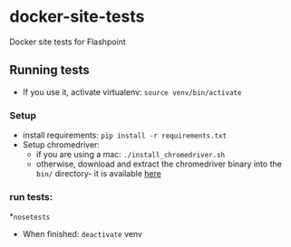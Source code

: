 # docker-site-tests
Docker site tests for Flashpoint

## Running tests
* If you use it, activate virtualenv: `source venv/bin/activate`
### Setup
* install requirements: `pip install -r requirements.txt`
* Setup chromedriver:
    * if you are using a mac: `./install_chromedriver.sh`
    * otherwise, download and extract the chromedriver binary into the `bin/` directory- it is available [here](http://chromedriver.storage.googleapis.com/index.html?path=2.23/)
### run tests: 
*`nosetests`
* When finished: `deactivate` venv
